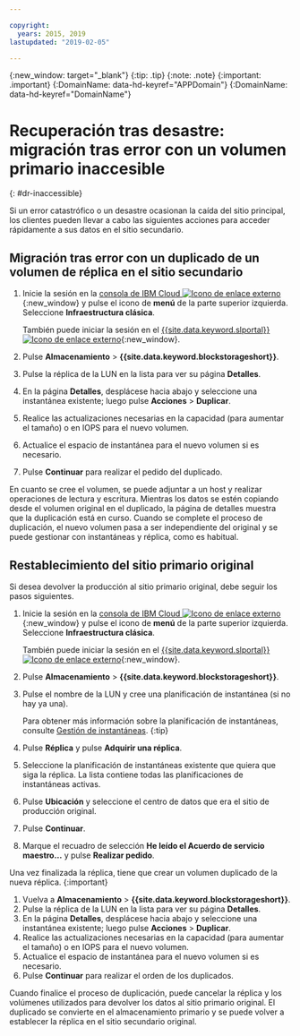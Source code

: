 ```yaml
---

copyright:
  years: 2015, 2019
lastupdated: "2019-02-05"

---
```

{:new_window: target="_blank"}
{:tip: .tip}
{:note: .note}
{:important: .important}
{:DomainName: data-hd-keyref="APPDomain"}
{:DomainName: data-hd-keyref="DomainName"}

# Recuperación tras desastre: migración tras error con un volumen primario inaccesible
{: #dr-inaccessible}

Si un error catastrófico o un desastre ocasionan la caída del sitio principal, los clientes pueden llevar a cabo las siguientes acciones para acceder rápidamente a sus datos en el sitio secundario.

## Migración tras error con un duplicado de un volumen de réplica en el sitio secundario

1. Inicie la sesión en la [consola de IBM Cloud ![Icono de enlace externo](../../icons/launch-glyph.svg "Icono de enlace externo")](https://{DomainName}/){:new_window} y pulse el icono de **menú** de la parte superior izquierda. Seleccione **Infraestructura clásica**.


   También puede iniciar la sesión en el [{{site.data.keyword.slportal}} ![Icono de enlace externo](../../icons/launch-glyph.svg "Icono de enlace externo")](https://control.softlayer.com/){:new_window}.
2. Pulse **Almacenamiento** > **{{site.data.keyword.blockstorageshort}}**.
3. Pulse la réplica de la LUN en la lista para ver su página **Detalles**.
4. En la página **Detalles**, desplácese hacia abajo y seleccione una instantánea existente; luego pulse **Acciones** > **Duplicar**.
5. Realice las actualizaciones necesarias en la capacidad (para aumentar el tamaño) o en IOPS para el nuevo volumen.
6. Actualice el espacio de instantánea para el nuevo volumen si es necesario.
7. Pulse **Continuar** para realizar el pedido del duplicado.

En cuanto se cree el volumen, se puede adjuntar a un host y realizar operaciones de lectura y escritura. Mientras los datos se estén copiando desde el volumen original en el duplicado, la página de detalles muestra que la duplicación está en curso. Cuando se complete el proceso de duplicación, el nuevo volumen pasa a ser independiente del original y se puede gestionar con instantáneas y réplica, como es habitual.

## Restablecimiento del sitio primario original

Si desea devolver la producción al sitio primario original, debe seguir los pasos siguientes.

1. Inicie la sesión en la [consola de IBM Cloud ![Icono de enlace externo](../../icons/launch-glyph.svg "Icono de enlace externo")](https://{DomainName}/){:new_window} y pulse el icono de **menú** de la parte superior izquierda. Seleccione **Infraestructura clásica**.


   También puede iniciar la sesión en el [{{site.data.keyword.slportal}} ![Icono de enlace externo](../../icons/launch-glyph.svg "Icono de enlace externo")](https://control.softlayer.com/){:new_window}.
2. Pulse **Almacenamiento** > **{{site.data.keyword.blockstorageshort}}**.
3. Pulse el nombre de la LUN y cree una planificación de instantánea (si no hay ya una).

   Para obtener más información sobre la planificación de instantáneas, consulte [Gestión de instantáneas](/docs/infrastructure/BlockStorage?topic=BlockStorage-managingSnapshots#addingschedule).
   {:tip}
4. Pulse **Réplica** y pulse **Adquirir una réplica**.
5. Seleccione la planificación de instantáneas existente que quiera que siga la réplica. La lista contiene todas las planificaciones de instantáneas activas.
6. Pulse **Ubicación** y seleccione el centro de datos que era el sitio de producción original.
7. Pulse **Continuar**.
8. Marque el recuadro de selección **He leído el Acuerdo de servicio maestro…** y pulse **Realizar pedido**.

Una vez finalizada la réplica, tiene que crear un volumen duplicado de la nueva réplica.
{:important}

1. Vuelva a **Almacenamiento** > **{{site.data.keyword.blockstorageshort}}**.
2. Pulse la réplica de la LUN en la lista para ver su página **Detalles**.
3. En la página **Detalles**, desplácese hacia abajo y seleccione una instantánea existente; luego pulse **Acciones** > **Duplicar**.
4. Realice las actualizaciones necesarias en la capacidad (para aumentar el tamaño) o en IOPS para el nuevo volumen.
5. Actualice el espacio de instantánea para el nuevo volumen si es necesario.
6. Pulse **Continuar** para realizar el orden de los duplicados.

Cuando finalice el proceso de duplicación, puede cancelar la réplica y los volúmenes utilizados para devolver los datos al sitio primario original. El duplicado se convierte en el almacenamiento primario y se puede volver a establecer la réplica en el sitio secundario original.
